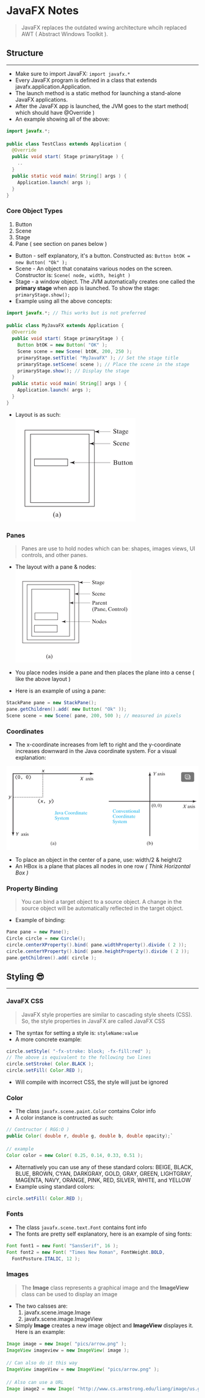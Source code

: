 # JavaFX Notes

> JavaFX replaces the outdated wwing architecture whcih replaced AWT ( Abstract Windows Toolkit ).

## Structure 

---

* Make sure to import JavaFX: `import javafx.*`
* Every JavaFX program is defined in a class that extends javafx.application.Application.
* The launch method is a static method for launching a stand-alone JavaFX applications.
* After the JavaFX app is launched, the JVM goes to the start method( which should have @Override )
* An example showing all of the above:  
```Java
import javafx.*;

public class TestClass extends Application {
  @Override
  public void start( Stage primaryStage ) {
    ..
  }
  public static void main( String[] args ) {
    Application.launch( args );
  }      
}
```

### Core Object Types

1. Button
2. Scene
3. Stage
4. Pane ( see section on panes below )

* Button - self explanatory, it's a button. Constructed as: `Button btOK = new Button( "Ok" );`
* Scene - An object that conatains various nodes on the screen. Constructor is: `Scene( node, width, height )`
* Stage - a window object. The JVM automatically creates one called the **primary stage** when app is launched. To show the stage: `primaryStage.show();`
* Example using all the above concepts:  
```Java
import javafx.*; // This works but is not preferred

public class MyJavaFX extends Application {
  @Override
  public void start( Stage primaryStage ) {
    Button btOK = new Button( "OK" );
    Scene scene = new Scene( btOK, 200, 250 );
    primaryStage.setTitle( "MyJavaFX" ); // Set the stage title
    primaryStage.setScene( scene ); // Place the scene in the stage
    primaryStage.show(); // Display the stage
  }
  public static void main( String[] args ) { 
    Application.launch( args ); 
  }
}
```
* Layout is as such:  
![](layout.png)

### Panes

> Panes are use to hold nodes which can be: shapes, images views, UI controls, and other panes.

* The layout with a pane & nodes:  
![](pane.png)  

* You place nodes inside a pane and then places the plane into a cense ( like the above layout )
* Here is an example of using a pane:  
```Java
StackPane pane = new StackPane();
pane.getChildren().add( new Button( "Ok" ));
Scene scene = new Scene( pane, 200, 500 ); // measured in pixels
```

### Coordinates

* The x-coordinate increases from left to right and the y-coordinate increases downward in the Java coordinate system. For a visual explanation:  

![](cord.png)

* To place an object in the center of a pane, use: width/2 & height/2
* An HBox is a plane that places all nodes in one row *( Think Horizontal Box )*

### Property Binding

> You can bind a target object to a source object. A change in the source object will be automatically reflected in the target object.

* Example of binding:  
```Java
Pane pane = new Pane();
Circle circle = new Circle();
circle.centerXProperty().bind( pane.widthProperty().divide ( 2 ));
circle.centerYProperty().bind( pane.heightProperty().divide ( 2 ));
pane.getChildren().add( circle );
```

## Styling :sunglasses:

___

### JavaFX CSS

> JavaFX style properties are similar to cascading style sheets (CSS). So, the style properties in JavaFX are called JavaFX CSS

* The syntax for setting a style is: `styleName:value`
* A more concrete example:  
```Java
circle.setStyle( "-fx-stroke: block; -fx-fill:red" );
// The above is equivalent to the following two lines
circle.setStroke( Color.BLACK );
circle.setFill( Color.RED );
```
* Will compile with incorrect CSS, the style will just be ignored

### Color

* The class `javafx.scene.paint.Color` contains Color info
* A color instance is contructed as such:  
```Java
// Contructor ( RGG:O )
public Color( double r, double g, double b, double opacity);`

// example
Color color = new Color( 0.25, 0.14, 0.33, 0.51 );
```
* Alternatively you can use any of these standard colors: BEIGE, BLACK, BLUE, BROWN, CYAN, DARKGRAY, GOLD, GRAY, GREEN, LIGHTGRAY, MAGENTA, NAVY, ORANGE, PINK, RED, SILVER, WHITE, and YELLOW
* Example using standard colors:
```Java
circle.setFill( Color.RED );
```

### Fonts

* The class `javafx.scene.text.Font` contains font info
* The fonts are pretty self explanatory, here is an example of sing fonts:  
```Java
Font font1 = new Font( "SansSerif", 16 );
Font font2 = new Font( "Times New Roman", FontWeight.BOLD,
  FontPosture.ITALIC, 12 );
```

### Images

> The **Image** class represents a graphical image and the **ImageView** class can be used to display an image

* The two calsses are:
  1. javafx.scene.image.Image
  2. javafx.scene.image.ImageView
* Simply **Image** creates a new image object and **ImageView** displayes it. Here is an example:  
```Java
Image image = new Image( "pics/arrow.png" );
ImageView imageview = new ImageView( image );

// Can also do it this way
ImageView imageView = new ImageView( "pics/arrow.png" );

// Also can use a URL
Image image2 = new Image( "http://www.cs.armstrong.edu/liang/image/us.gif" );
```

